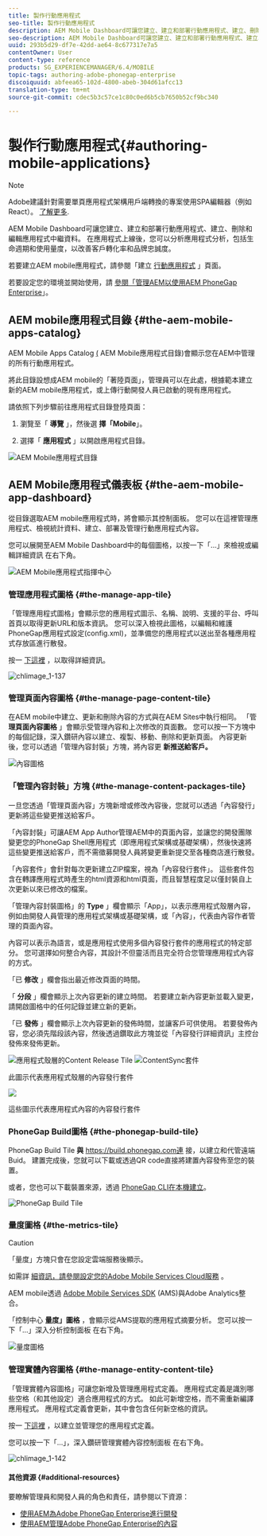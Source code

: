 ```yaml
---
title: 製作行動應用程式
seo-title: 製作行動應用程式
description: AEM Mobile Dashboard可讓您建立、建立和部署行動應用程式、建立、刪除和編輯應用程式中繼資料。 請依照本頁進一步瞭解。
seo-description: AEM Mobile Dashboard可讓您建立、建立和部署行動應用程式、建立、刪除和編輯應用程式中繼資料。 請依照本頁進一步瞭解。
uuid: 293b5d29-df7e-42dd-ae64-8c677317e7a5
contentOwner: User
content-type: reference
products: SG_EXPERIENCEMANAGER/6.4/MOBILE
topic-tags: authoring-adobe-phonegap-enterprise
discoiquuid: abfeea65-102d-4800-abeb-304d61afcc13
translation-type: tm+mt
source-git-commit: cdec5b3c57ce1c80c0ed6b5cb7650b52cf9bc340

---
```



# 製作行動應用程式{#authoring-mobile-applications}

>[!NOTE]
>
>Adobe建議針對需要單頁應用程式架構用戶端轉換的專案使用SPA編輯器（例如React）。 [了解更多](/help/sites-developing/spa-overview.md).

AEM Mobile Dashboard可讓您建立、建立和部署行動應用程式、建立、刪除和編輯應用程式中繼資料。 在應用程式上線後，您可以分析應用程式分析，包括生命週期和使用量度，以改善客戶轉化率和品牌忠誠度。

若要建立AEM mobile應用程式，請參閱「建立 [行動應用程式](/help/mobile/building-app-mobile-phonegap.md) 」頁面。

若要設定您的環境並開始使用，請 [參閱「管理AEM以使用AEM PhoneGap Enterprise](/help/mobile/administer-phonegap.md)」。

## AEM mobile應用程式目錄 {#the-aem-mobile-apps-catalog}

AEM Mobile Apps Catalog [(](http://localhost:4502/aem/apps.html/content/phonegap) AEM Mobile應用程式目錄)會顯示您在AEM中管理的所有行動應用程式。

將此目錄設想成AEM mobile的「著陸頁面」，管理員可以在此處，根據範本建立新的AEM mobile應用程式，或上傳行動開發人員已啟動的現有應用程式。

請依照下列步驟前往應用程式目錄登陸頁面：

1. 瀏覽至「 **導覽** 」，然後選 **擇「Mobile**」。

1. 選擇「 **應用程式** 」以開啟應用程式目錄。

![AEM Mobile應用程式目錄](assets/chlimage_1-135.png)

## AEM Mobile應用程式儀表板 {#the-aem-mobile-app-dashboard}

從目錄選取AEM mobile應用程式時，將會顯示其控制面板。 您可以在這裡管理應用程式、檢視統計資料、建立、部署及管理行動應用程式內容。

您可以展開至AEM Mobile Dashboard中的每個圖格，以按一下「...」來檢視或編輯詳細資訊 在右下角。

![AEM Mobile應用程式指揮中心](assets/chlimage_1-136.png)

### 管理應用程式圖格 {#the-manage-app-tile}

「管理應用程式圖格」會顯示您的應用程式圖示、名稱、說明、支援的平台、呼叫首頁以取得更新URL和版本資訊。 您可以深入檢視此圖格，以編輯和維護PhoneGap應用程式設定(config.xml)，並準備您的應用程式以送出至各種應用程式存放區進行散發。

按一 [下這裡](/help/mobile/phonegap-app-details-tile.md) ，以取得詳細資訊。

![chlimage_1-137](assets/chlimage_1-137.png)

### 管理頁面內容圖格 {#the-manage-page-content-tile}

在AEM mobile中建立、更新和刪除內容的方式與在AEM Sites中執行相同。 「管 **理頁面內容圖格** 」會顯示受管理內容和上次修改的頁面數。 您可以按一下方塊中的每個記錄，深入鑽研內容以建立、複製、移動、刪除和更新頁面。 內容更新後，您可以透過「管理內容封裝」方塊，將內容更 **新推送給客戶。**

![內容圖格](assets/chlimage_1-138.png)

### 「管理內容封裝」方塊 {#the-manage-content-packages-tile}

一旦您透過「管理頁面內容」方塊新增或修改內容後，您就可以透過「內容發行」更新將這些變更推送給客戶。

「內容封裝」可讓AEM App Author管理AEM中的頁面內容，並讓您的開發團隊變更您的PhoneGap Shell應用程式（即應用程式架構或基礎架構），然後快速將這些變更推送給客戶，而不需徵募開發人員將變更重新提交至各種商店進行散發。

「內容套件」會針對每次更新建立ZIP檔案，視為「內容發行套件」。 這些套件包含在轉譯應用程式時產生的html資源和html頁面，而且智慧程度足以僅封裝自上次更新以來已修改的檔案。

「管理內容封裝圖格」的 **Type** 」欄會顯示「App」，以表示應用程式殼層內容，例如由開發人員管理的應用程式架構或基礎架構，或「內容」，代表由內容作者管理的頁面內容。

內容可以表示為語言，或是應用程式使用多個內容發行套件的應用程式的特定部分。 您可選擇如何整合內容，其設計不但靈活而且完全符合您管理應用程式內容的方式。

「已 **修改** 」欄會指出最近修改頁面的時間。

「 **分段** 」欄會顯示上次內容更新的建立時間。 若要建立新內容更新並載入變更，請開啟圖格中的任何記錄並建立新的更新。

「已 **發佈** 」欄會顯示上次內容更新的發佈時間，並讓客戶可供使用。 若要發佈內容，您必須先階段該內容，然後透過鑽取此方塊並從「內容發行詳細資訊」主控台發佈來發佈更新。

![應用程式殼層的Content Release Tile](assets/chlimage_1-139.png) ![ContentSync套件](do-not-localize/chlimage_1-5.png)

此圖示代表應用程式殼層的內容發行套件

![](do-not-localize/chlimage_1-6.png)

這些圖示代表應用程式內容的內容發行套件

### PhoneGap Build圖格 {#the-phonegap-build-tile}

PhoneGap Build Tile **與** https://build.phonegap.com連 [](https://build.phonegap.com) 接，以建立和代管遠端Buid。 建置完成後，您就可以下載或透過QR code直接將建置內容發佈至您的裝置。

或者，您也可以下載裝置來源，透過 [PhoneGap CLI在本機建立](https://docs.phonegap.com/en/3.5.0/guide_cli_index.md.html)。

![PhoneGap Build Tile](assets/chlimage_1-140.png)

### 量度圖格 {#the-metrics-tile}

>[!CAUTION]
>
>「量度」方塊只會在您設定雲端服務後顯示。
>
>如需詳 [細資訊，請參閱設定您的Adobe Mobile Services Cloud服務](/help/mobile/configure-adobe-mobile-cloud-service.md) 。

AEM mobile透過 [Adobe Mobile Services SDK](https://www.adobe.com/ca/solutions/digital-marketing/mobile-services/app-sdk.html) (AMS)與Adobe Analytics整合。

「控制中心 **量度」圖格** ，會顯示從AMS提取的應用程式摘要分析。 您可以按一下「...」深入分析控制面板 在右下角。

![量度圖格](assets/chlimage_1-141.png)

### 管理實體內容圖格 {#the-manage-entity-content-tile}

「管理實體內容圖格」可讓您新增及管理應用程式定義。 應用程式定義是識別哪些空格（和其他設定）適合應用程式的方式。 如此可新增空格，而不需重新編譯應用程式。 應用程式定義會更新，其中會包含任何新空格的資訊。

按一 [下這裡](/help/mobile/phonegap-app-definitions.md) ，以建立並管理您的應用程式定義。

您可以按一下「...」，深入鑽研管理實體內容控制面板 在右下角。

![chlimage_1-142](assets/chlimage_1-142.png)

#### 其他資源 {#additional-resources}

要瞭解管理員和開發人員的角色和責任，請參閱以下資源：

* [使用AEM為Adobe PhoneGap Enterprise進行開發](/help/mobile/developing-in-phonegap.md)
* [使用AEM管理Adobe PhoneGap Enterprise的內容](/help/mobile/administer-phonegap.md)

